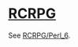 [1]: http://rosettacode.org/wiki/RCRPG

# [RCRPG][1]

See [RCRPG/Perl_6](http://rosettacode.org/wiki/RCRPG/Perl_6).